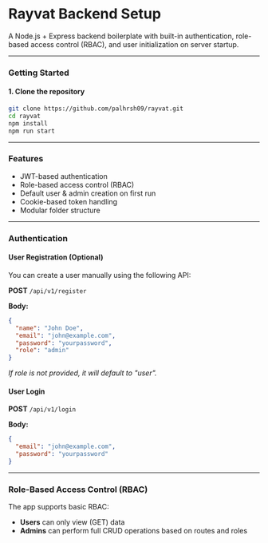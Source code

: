 # Rayvat Backend Setup

A Node.js + Express backend boilerplate with built-in authentication, role-based access control (RBAC), and user initialization on server startup.

---

### Getting Started

#### 1. Clone the repository
```bash
git clone https://github.com/palhrsh09/rayvat.git
cd rayvat
npm install
npm run start
```

---

### Features

- JWT-based authentication
- Role-based access control (RBAC)
- Default user & admin creation on first run
- Cookie-based token handling
- Modular folder structure

---

### Authentication

#### User Registration (Optional)
You can create a user manually using the following API:

**POST** `/api/v1/register`

**Body:**
```json
{
  "name": "John Doe",
  "email": "john@example.com",
  "password": "yourpassword",
  "role": "admin" 
}
```

*If role is not provided, it will default to "user".*

#### User Login
**POST** `/api/v1/login`

**Body:**
```json
{
  "email": "john@example.com",
  "password": "yourpassword"
}
```

---

### Role-Based Access Control (RBAC)

The app supports basic RBAC:

- **Users** can only view (GET) data
- **Admins** can perform full CRUD operations based on routes and roles
